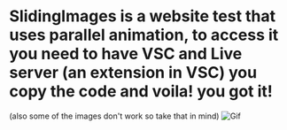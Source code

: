# SlidingImages is a website test that uses parallel animation, to access it you need to have VSC and Live server (an extension in VSC) you copy the code and voila! you got it!
(also some of the images don't work so take that in mind)
![Gif](https://github.com/RanNewUser/SlidingImages/assets/149963228/4af46c2d-8818-4870-a1a8-045fd4f8762a)
